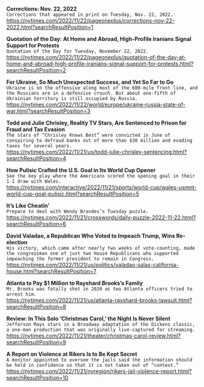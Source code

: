 **Corrections: Nov. 22, 2022**\
`Corrections that appeared in print on Tuesday, Nov. 22, 2022.`\
https://nytimes.com/2022/11/22/pageoneplus/corrections-nov-22-2022.html?searchResultPosition=1

**Quotation of the Day: At Home and Abroad, High-Profile Iranians Signal Support for Protests**\
`Quotation of the Day for Tuesday, November 22, 2022.`\
https://nytimes.com/2022/11/22/pageoneplus/quotation-of-the-day-at-home-and-abroad-high-profile-iranians-signal-support-for-protests.html?searchResultPosition=2

**For Ukraine, So Much Unexpected Success, and Yet So Far to Go**\
`Ukraine is on the offensive along most of the 600-mile front line, and the Russians are in a defensive crouch. But about one-fifth of Ukrainian territory is still occupied by Russia.`\
https://nytimes.com/2022/11/22/world/europe/ukraine-russia-state-of-war.html?searchResultPosition=3

**Todd and Julie Chrisley, Reality TV Stars, Are Sentenced to Prison for Fraud and Tax Evasion**\
`The stars of “Chrisley Knows Best” were convicted in June of conspiring to defraud banks out of more than $30 million and evading taxes for several years.`\
https://nytimes.com/2022/11/21/us/todd-julie-chrisley-sentencing.html?searchResultPosition=4

**How Pulisic Crafted the U.S. Goal in Its World Cup Opener**\
`See the key play where the Americans scored the opening goal in their 1-1 draw with Wales.`\
https://nytimes.com/interactive/2022/11/21/sports/world-cup/wales-usmnt-world-cup-goal-pulisic.html?searchResultPosition=5

**It’s Like Cheatin’**\
`Prepare to deal with Wendy Brandes’s Tuesday puzzle.`\
https://nytimes.com/2022/11/21/crosswords/daily-puzzle-2022-11-22.html?searchResultPosition=6

**David Valadao, a Republican Who Voted to Impeach Trump, Wins Re-election**\
`His victory, which came after nearly two weeks of vote-counting, made the congressman one of just two House Republicans who supported impeaching the former president to remain in Congress.`\
https://nytimes.com/2022/11/21/us/politics/valadao-salas-california-house.html?searchResultPosition=7

**Atlanta to Pay $1 Million to Rayshard Brooks’s Family**\
`Mr. Brooks was fatally shot in 2020 as two Atlanta officers tried to arrest him.`\
https://nytimes.com/2022/11/21/us/atlanta-rayshard-brooks-lawsuit.html?searchResultPosition=8

**Review: In This Solo ‘Christmas Carol,’ the Night Is Never Silent**\
`Jefferson Mays stars in a Broadway adaptation of the Dickens classic, a one-man production that was originally live-captured for streaming.`\
https://nytimes.com/2022/11/21/theater/christmas-carol-review.html?searchResultPosition=9

**A Report on Violence at Rikers Is to Be Kept Secret**\
`A monitor appointed to oversee the jails said the information should be held in confidence so that it is not taken out of “context.”`\
https://nytimes.com/2022/11/21/nyregion/rikers-jail-violence-report.html?searchResultPosition=10

